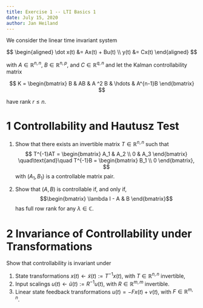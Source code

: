 ```yaml
---
title: Exercise 1 -- LTI Basics 1
date: July 15, 2020
author: Jan Heiland
---
```


We consider the linear time invariant system

$$
\begin{aligned}
\dot x(t) &= Ax(t) + Bu(t) \\
y(t) &= Cx(t)
\end{aligned}
$$

with $A\in \mathbb R^{n,n}$, $B\in \mathbb R^{n,p}$, and $C\in \mathbb R^{q,n}$
and let the Kalman controllability matrix

$$
K = \begin{bmatrix} B & AB & A ^2 B & \hdots & A^{n-1}B \end{bmatrix}
$$

have rank $r\leq n$.

# 1 Controllability and Hautusz Test 

1. Show that there exists an invertible matrix $T\in \mathbb R^{n,n}$ such that
$$ T^{-1}AT = \begin{bmatrix} A_1 & A_2 \\ 0 & A_3 \end{bmatrix}
\quad\text{and}\quad T^{-1}B = \begin{bmatrix} B_1 \\ 0 \end{bmatrix}, $$
with $(A_1, B_1)$ is a controllable matrix pair.

2. Show that $(A,B)$ is controllable if, and only if, 
$$\begin{bmatrix} \lambda I - A & B \end{bmatrix}$$
has full row rank for any $\lambda \in \mathbb C$.


# 2 Invariance of Controllability under Transformations

Show that controllability is invariant under

1. State transformations $x(t)\leftarrow \tilde x(t) := T^{-1}x(t)$, with
   $T\in\mathbb R^{n,n}$ invertible,
2. Input scalings $u(t)\leftarrow \tilde u(t) := R^{-1}u(t)$, with $R\in\mathbb
   R^{m,m}$ invertible.
3. Linear state feedback transformations $u(t) = -Fx(t) +v(t)$, with
   $F\in\mathbb R^{m,n}$.

